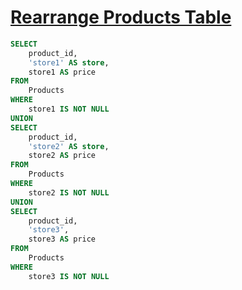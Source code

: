# [Rearrange Products Table](https://leetcode.com/problems/rearrange-products-table/)

```sql
SELECT
    product_id,
    'store1' AS store,
    store1 AS price
FROM
    Products
WHERE
    store1 IS NOT NULL
UNION
SELECT
    product_id,
    'store2' AS store,
    store2 AS price
FROM
    Products
WHERE
    store2 IS NOT NULL
UNION
SELECT
    product_id,
    'store3',
    store3 AS price
FROM
    Products
WHERE
    store3 IS NOT NULL
```